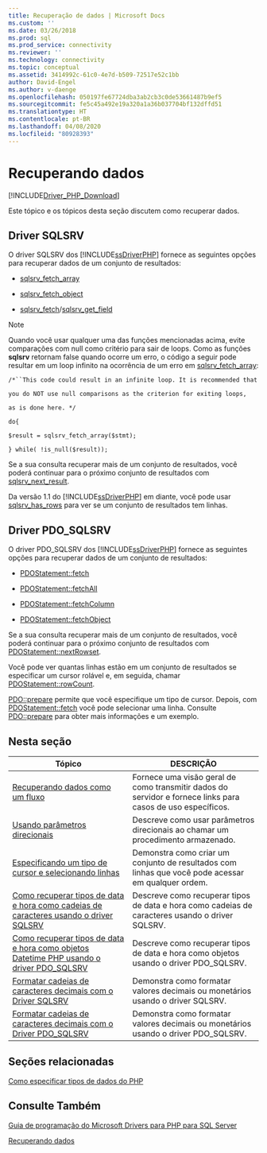 ```yaml
---
title: Recuperação de dados | Microsoft Docs
ms.custom: ''
ms.date: 03/26/2018
ms.prod: sql
ms.prod_service: connectivity
ms.reviewer: ''
ms.technology: connectivity
ms.topic: conceptual
ms.assetid: 3414992c-61c0-4e7d-b509-72517e52c1bb
author: David-Engel
ms.author: v-daenge
ms.openlocfilehash: 050197fe67724dba3ab2cb3c0de53661487b9ef5
ms.sourcegitcommit: fe5c45a492e19a320a1a36b037704bf132dffd51
ms.translationtype: HT
ms.contentlocale: pt-BR
ms.lasthandoff: 04/08/2020
ms.locfileid: "80928393"
---
```

# <a name="retrieving-data"></a>Recuperando dados
[!INCLUDE[Driver_PHP_Download](../../includes/driver_php_download.md)]

Este tópico e os tópicos desta seção discutem como recuperar dados.  
  
## <a name="sqlsrv-driver"></a>Driver SQLSRV  
O driver SQLSRV dos [!INCLUDE[ssDriverPHP](../../includes/ssdriverphp_md.md)] fornece as seguintes opções para recuperar dados de um conjunto de resultados:  
  
-   [sqlsrv_fetch_array](../../connect/php/sqlsrv-fetch-array.md)  
  
-   [sqlsrv_fetch_object](../../connect/php/sqlsrv-fetch-object.md)  
  
-   [sqlsrv_fetch](../../connect/php/sqlsrv-fetch.md)/[sqlsrv_get_field](../../connect/php/sqlsrv-get-field.md)  
  
> [!NOTE]  
> Quando você usar qualquer uma das funções mencionadas acima, evite comparações com null como critério para sair de loops. Como as funções **sqlsrv** retornam false quando ocorre um erro, o código a seguir pode resultar em um loop infinito na ocorrência de um erro em [sqlsrv_fetch_array](../../connect/php/sqlsrv-fetch-array.md):  
>   
> `/*``This code could result in an infinite loop. It is recommended that`  
>   
> `you do NOT use null comparisons as the criterion for exiting loops,`  
>   
> `as is done here. */`  
>   
> `do{`  
>   
> `$result = sqlsrv_fetch_array($stmt);`  
>   
> `} while( !is_null($result));`  
  
Se a sua consulta recuperar mais de um conjunto de resultados, você poderá continuar para o próximo conjunto de resultados com [sqlsrv_next_result](../../connect/php/sqlsrv-next-result.md).  
  
Da versão 1.1 do [!INCLUDE[ssDriverPHP](../../includes/ssdriverphp_md.md)] em diante, você pode usar [sqlsrv_has_rows](../../connect/php/sqlsrv-has-rows.md) para ver se um conjunto de resultados tem linhas.  
  
## <a name="pdo_sqlsrv-driver"></a>Driver PDO_SQLSRV  
O driver PDO_SQLSRV dos [!INCLUDE[ssDriverPHP](../../includes/ssdriverphp_md.md)] fornece as seguintes opções para recuperar dados de um conjunto de resultados:  
  
-   [PDOStatement::fetch](../../connect/php/pdostatement-fetch.md)  
  
-   [PDOStatement::fetchAll](../../connect/php/pdostatement-fetchall.md)  
  
-   [PDOStatement::fetchColumn](../../connect/php/pdostatement-fetchcolumn.md)  
  
-   [PDOStatement::fetchObject](../../connect/php/pdostatement-fetchobject.md)  
  
Se a sua consulta recuperar mais de um conjunto de resultados, você poderá continuar para o próximo conjunto de resultados com [PDOStatement::nextRowset](../../connect/php/pdostatement-nextrowset.md).  
  
Você pode ver quantas linhas estão em um conjunto de resultados se especificar um cursor rolável e, em seguida, chamar [PDOStatement::rowCount](../../connect/php/pdostatement-rowcount.md).  
  
[PDO::prepare](../../connect/php/pdo-prepare.md) permite que você especifique um tipo de cursor. Depois, com [PDOStatement::fetch](../../connect/php/pdostatement-fetch.md) você pode selecionar uma linha. Consulte [PDO::prepare](../../connect/php/pdo-prepare.md) para obter mais informações e um exemplo.  
  
## <a name="in-this-section"></a>Nesta seção  
  
|Tópico|DESCRIÇÃO|  
|---------|---------------|  
|[Recuperando dados como um fluxo](../../connect/php/retrieving-data-as-a-stream-using-the-sqlsrv-driver.md)|Fornece uma visão geral de como transmitir dados do servidor e fornece links para casos de uso específicos.|  
|[Usando parâmetros direcionais](../../connect/php/using-directional-parameters.md)|Descreve como usar parâmetros direcionais ao chamar um procedimento armazenado.|  
|[Especificando um tipo de cursor e selecionando linhas](../../connect/php/specifying-a-cursor-type-and-selecting-rows.md)|Demonstra como criar um conjunto de resultados com linhas que você pode acessar em qualquer ordem.|  
|[Como recuperar tipos de data e hora como cadeias de caracteres usando o driver SQLSRV](../../connect/php/how-to-retrieve-date-and-time-type-as-strings-using-the-sqlsrv-driver.md)|Descreve como recuperar tipos de data e hora como cadeias de caracteres usando o driver SQLSRV.|  
|[Como recuperar tipos de data e hora como objetos Datetime PHP usando o driver PDO_SQLSRV](../../connect/php/how-to-retrieve-datetime-objects-using-pdo-sqlsrv-driver.md)|Descreve como recuperar tipos de data e hora como objetos usando o driver PDO_SQLSRV.|  
|[Formatar cadeias de caracteres decimais com o Driver SQLSRV](../../connect/php/formatting-decimals-sqlsrv-driver.md)|Demonstra como formatar valores decimais ou monetários usando o driver SQLSRV.|  
|[Formatar cadeias de caracteres decimais com o Driver PDO_SQLSRV](../../connect/php/formatting-decimals-pdo-sqlsrv-driver.md)|Demonstra como formatar valores decimais ou monetários usando o driver PDO_SQLSRV.|  
  
## <a name="related-sections"></a>Seções relacionadas  
[Como especificar tipos de dados do PHP](../../connect/php/how-to-specify-php-data-types.md)  
  
## <a name="see-also"></a>Consulte Também  
[Guia de programação do Microsoft Drivers para PHP para SQL Server](../../connect/php/programming-guide-for-php-sql-driver.md)

[Recuperando dados](../../connect/php/retrieving-data.md)  
  
